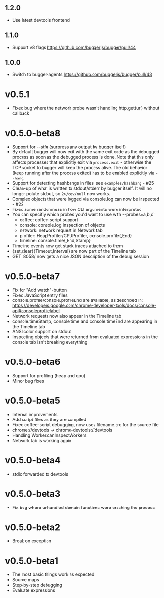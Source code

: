 1.2.0
-----
* Use latest devtools frontend

1.1.0
-----
* Support v8 flags
  https://github.com/buggerjs/bugger/pull/44

1.0.0
-----
* Switch to bugger-agents
  https://github.com/buggerjs/bugger/pull/43

# v0.5.1
* Fixed bug where the network probe wasn't handling http.get(url) without callback

# v0.5.0-beta8
* Support for --stfu (surpress any output by bugger itself)
* By default bugger will now exit with the same exit code as the debugged
  process as soon as the debugged process is done. Note that this only affects
  processes that explicitly exit via `process.exit` - otherwise the TCP socket
  to bugger will keep the process alive. The old behavior (keep running after
  the process exited) has to be enabled explicitly via `--hang`.
* Support for detecting hashbangs in files, see `examples/hashbang` - #25
* Clean-up of what is written to stdout/stderr by bugger itself. It will no
  longer polute stdout, so `2>/dev/null` now works.
* Complex objects that were logged via console.log can now be inspected - #22
* Fixed some randomness in how CLI arguments were interpreted
* You can specifiy which probes you'd want to use with  --probes=a,b,c`
  - coffee: coffee-script support
  - console: console.log inspection of objects
  - network: network request in Network tab
  - profiler: HeapProfiler/CPUProfiler, console.profile{,End}
  - timeline: console.time{,End,Stamp}
* Timeline events now get stack traces attached to them
* {set,clear}{Timeout,Interval} are now part of the Timeline tab
* GET :8058/ now gets a nice JSON description of the debug session

# v0.5.0-beta7
* Fix for "Add watch"-button
* Fixed JavaScript entry files
* console.profile/console.profileEnd are available, as described in:
  https://developers.google.com/chrome-developer-tools/docs/console-api#consoleprofilelabel
* Network requests now also appear in the Timeline tab
* console.timeStamp, console.time and console.timeEnd are appearing in the Timeline tab
* ANSI color support on stdout
* Inspecting objects that were returned from evaluated expressions in the console tab
  isn't breaking everything

# v0.5.0-beta6
* Support for profiling (heap and cpu)
* Minor bug fixes

# v0.5.0-beta5
* Internal improvements
* Add script files as they are compiled
* Fixed coffee-script debugging, now uses filename.src for the source file
* chrome://devtools -> chrome-devtools://devtools
* Handling Worker.canInspectWorkers
* Network tab is working again

# v0.5.0-beta4
* stdio forwarded to devtools

# v0.5.0-beta3
* Fix bug where unhandled domain functions were crashing the process

# v0.5.0-beta2
* Break on exception

# v0.5.0-beta1
* The most basic things work as expected
* Source maps
* Step-by-step debugging
* Evaluate expressions
